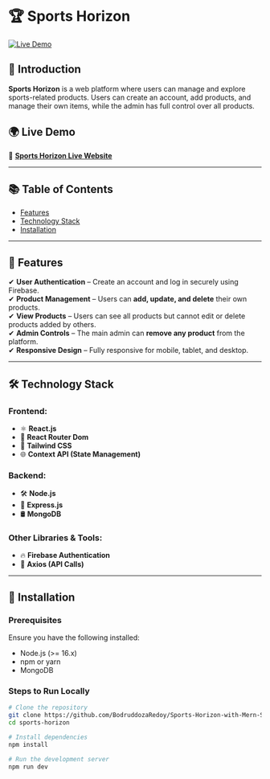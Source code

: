 # 🏆 Sports Horizon  

[![Live Demo](https://img.shields.io/badge/demo-live-blue)](https://sports-horizon-b10a10.web.app)

## 🚀 Introduction  

**Sports Horizon** is a web platform where users can manage and explore sports-related products. Users can create an account, add products, and manage their own items, while the admin has full control over all products.  

## 🌍 Live Demo  

🔗 **[Sports Horizon Live Website](https://sports-horizon-b10a10.web.app)**  

---

## 📚 Table of Contents  

- [Features](#-features)  
- [Technology Stack](#-technology-stack)  
- [Installation](#-installation)  

---

## 🎯 Features  

✔ **User Authentication** – Create an account and log in securely using Firebase.  
✔ **Product Management** – Users can **add, update, and delete** their own products.  
✔ **View Products** – Users can see all products but cannot edit or delete products added by others.  
✔ **Admin Controls** – The main admin can **remove any product** from the platform.  
✔ **Responsive Design** – Fully responsive for mobile, tablet, and desktop.  

---

## 🛠 Technology Stack  

### **Frontend:**  
- ⚛️ **React.js**  
- 🚏 **React Router Dom**  
- 🎨 **Tailwind CSS**  
- 🌐 **Context API (State Management)**  

### **Backend:**  
- 🛠 **Node.js**  
- 🚀 **Express.js**  
- 🛢 **MongoDB**  

### **Other Libraries & Tools:**  
- 🔥 **Firebase Authentication**  
- 🔄 **Axios (API Calls)**  

---

## 🔧 Installation  

### **Prerequisites**  
Ensure you have the following installed:  
- Node.js (>= 16.x)  
- npm or yarn  
- MongoDB  

### **Steps to Run Locally**  
```sh
# Clone the repository
git clone https://github.com/BodruddozaRedoy/Sports-Horizon-with-Mern-Stack.git
cd sports-horizon

# Install dependencies
npm install

# Run the development server
npm run dev
